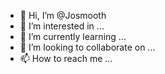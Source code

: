 - 👋 Hi, I’m @Josmooth
- 👀 I’m interested in ...
- 🌱 I’m currently learning ...
- 💞️ I’m looking to collaborate on ...
- 📫 How to reach me ...

<!---
Josmooth/Josmooth is a ✨ special ✨ repository because its `README.md` (this file) appears on your GitHub profile.
You can click the Preview link to take a look at your changes.
--->
